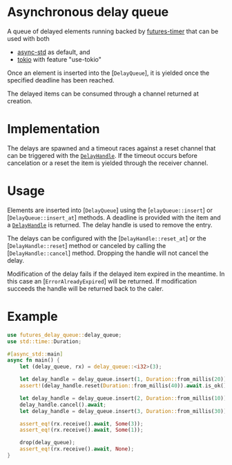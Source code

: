 # Asynchronous delay queue

<!-- cargo-sync-readme start -->

A queue of delayed elements running backed by [futures-timer](https://crates.io/crates/futures-timer) that can be used with both
- [async-std](https://crates.io/crates/async-std) as default, and
- [tokio](https://crates.io/crates/tokio) with feature "use-tokio"

Once an element is inserted into the [`DelayQueue`], it is yielded once the
specified deadline has been reached.

The delayed items can be consumed through a channel returned at creation.

# Implementation

The delays are spawned and a timeout races against a reset channel that can be
triggered with the [`DelayHandle`]. If the timeout occurs before cancelation
or a reset the item is yielded through the receiver channel.

# Usage

Elements are inserted into [`DelayQueue`] using the [`elayQueue::insert`] or
[`DelayQueue::insert_at`] methods. A deadline is provided with the item and a [`DelayHandle`] is
returned. The delay handle is used to remove the entry.

The delays can be configured with the [`DelayHandle::reset_at`] or the [`DelayHandle::reset`] method or canceled by
calling the [`DelayHandle::cancel`] method. Dropping the handle will not cancel the delay.

Modification of the delay fails if the delayed item expired in the meantime. In this case
an [`ErrorAlreadyExpired`] will be returned. If modification succeeds the handle will
be returned back to the caler.

# Example

```rust
use futures_delay_queue::delay_queue;
use std::time::Duration;

#[async_std::main]
async fn main() {
    let (delay_queue, rx) = delay_queue::<i32>(3);

    let delay_handle = delay_queue.insert(1, Duration::from_millis(20));
    assert!(delay_handle.reset(Duration::from_millis(40)).await.is_ok());

    let delay_handle = delay_queue.insert(2, Duration::from_millis(10));
    delay_handle.cancel().await;
    let delay_handle = delay_queue.insert(3, Duration::from_millis(30));

    assert_eq!(rx.receive().await, Some(3));
    assert_eq!(rx.receive().await, Some(1));

    drop(delay_queue);
    assert_eq!(rx.receive().await, None);
}
```

[`insert`]: #method.insert
[`insert_at`]: #method.insert_at
[`cancel`]: #method.cancel
[`DelayHandle`]: struct.DelayHandle.html

<!-- cargo-sync-readme end -->
